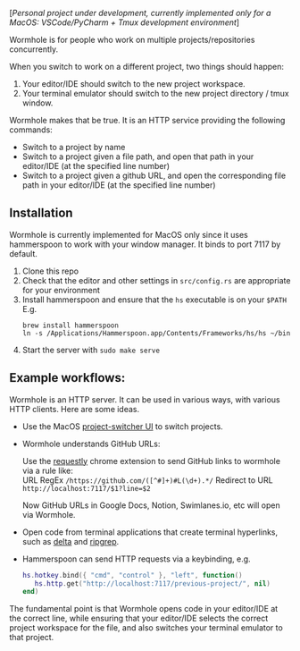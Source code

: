 [_Personal project under development, currently implemented only for a MacOS: VSCode/PyCharm + Tmux development environment_]

Wormhole is for people who work on multiple projects/repositories concurrently.

When you switch to work on a different project, two things should happen:

1. Your editor/IDE should switch to the new project workspace.
2. Your terminal emulator should switch to the new project directory / tmux window.

Wormhole makes that be true.
It is an HTTP service providing the following commands:

- Switch to a project by name
- Switch to a project given a file path, and open that path in your editor/IDE (at the specified line number)
- Switch to a project given a github URL, and open the corresponding file path in your editor/IDE (at the specified line number)

## Installation

Wormhole is currently implemented for MacOS only since it uses hammerspoon to work with your window manager. It binds to port 7117 by default.

1. Clone this repo
2. Check that the editor and other settings in `src/config.rs` are appropriate for your environment
3. Install hammerspoon and ensure that the `hs` executable is on your `$PATH`
   E.g.
   ```
   brew install hammerspoon
   ln -s /Applications/Hammerspoon.app/Contents/Frameworks/hs/hs ~/bin
   ```
4. Start the server with `sudo make serve`

## Example workflows:

Wormhole is an HTTP server.
It can be used in various ways, with various HTTP clients.
Here are some ideas.

- Use the MacOS [project-switcher UI](https://github.com/dandavison/wormhole-gui) to switch projects.

- Wormhole understands GitHub URLs:

  Use the [requestly](https://chrome.google.com/webstore/detail/requestly-open-source-htt/mdnleldcmiljblolnjhpnblkcekpdkpa) chrome extension to send GitHub links to wormhole via a rule like:<br>
  URL RegEx `/https://github.com/([^#]+)#L(\d+).*/` Redirect to URL `http://localhost:7117/$1?line=$2`

  Now GitHub URLs in Google Docs, Notion, Swimlanes.io, etc will open via Wormhole.

- Open code from terminal applications that create terminal hyperlinks, such as [delta](https://dandavison.github.io/delta/grep.html?highlight=hyperlinks#grep) and [ripgrep](https://github.com/BurntSushi/ripgrep/discussions/2611).

- Hammerspoon can send HTTP requests via a keybinding, e.g.
  ```lua
  hs.hotkey.bind({ "cmd", "control" }, "left", function()
     hs.http.get("http://localhost:7117/previous-project/", nil)
  end)
  ```

The fundamental point is that Wormhole opens code in your editor/IDE at the correct line, while ensuring that your editor/IDE selects the correct project workspace for the file, and also switches your terminal emulator to that project.
